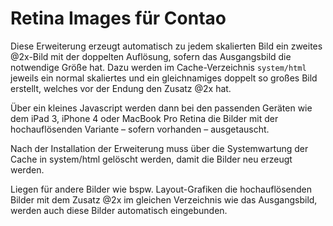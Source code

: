 Retina Images für Contao
========================

Diese Erweiterung erzeugt automatisch zu jedem skalierten Bild ein zweites @2x-Bild mit der doppelten Auflösung, sofern das Ausgangsbild die notwendige Größe hat. Dazu werden im Cache-Verzeichnis `system/html` jeweils ein normal skaliertes und ein gleichnamiges doppelt so großes Bild erstellt, welches vor der Endung den Zusatz @2x hat.

Über ein kleines Javascript werden dann bei den passenden Geräten wie dem iPad 3, iPhone 4 oder MacBook Pro Retina die Bilder mit der hochauflösenden Variante – sofern vorhanden – ausgetauscht.

Nach der Installation der Erweiterung muss über die Systemwartung der Cache in system/html gelöscht werden, damit die Bilder neu erzeugt werden.

Liegen für andere Bilder wie bspw. Layout-Grafiken die hochauflösenden Bilder mit dem Zusatz @2x im gleichen Verzeichnis wie das Ausgangsbild, werden auch diese Bilder automatisch eingebunden.
